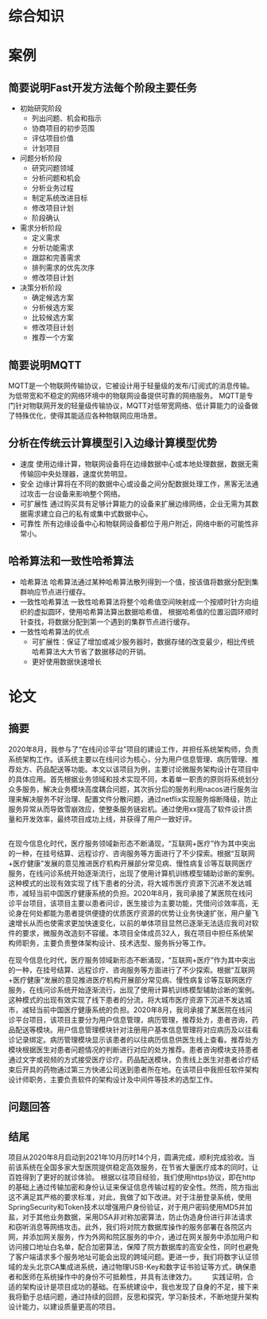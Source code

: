 # 综合知识






# 案例
## 简要说明Fast开发方法每个阶段主要任务
* 初始研究阶段
    * 列出问题、机会和指示
    * 协商项目的初步范围
    * 评估项目价值
    * 计划项目
* 问题分析阶段
    * 研究问题领域
    * 分析问题和机会
    * 分析业务过程
    * 制定系统改进目标
    * 修改项目计划
    * 阶段确认
* 需求分析阶段
    * 定义需求
    * 分析功能需求
    * 跟踪和完善需求
    * 排列需求的优先次序
    * 修改项目计划
* 决策分析阶段
    * 确定候选方案
    * 分析候选方案
    * 比较候选方案
    * 修改项目计划
    * 推荐一个方案

## 简要说明MQTT
MQTT是一个物联网传输协议，它被设计用于轻量级的发布/订阅式的消息传输。为低带宽和不稳定的网络环境中的物联网设备提供可靠的网络服务。
MQTT是专门针对物联网开发的轻量级传输协议，MQTT对低带宽网络、低计算能力的设备做了特殊优化，使得其能适应各种物联网应用场景。

## 分析在传统云计算模型引入边缘计算模型优势
* 速度
使用边缘计算，物联网设备将在边缘数据中心或本地处理数据，数据无需传输回中央处理器，速度优势明显。
* 安全
边缘计算将在不同的数据中心或设备之间分配数据处理工作，黑客无法通过攻击一台设备来影响整个网络。
* 可扩展性
通过购买具有足够计算能力的设备来扩展边缘网络，企业无需为其数据需求建立自己的私有或集中式数据中心。
* 可靠性
所有边缘设备中心和物联网设备都位于用户附近，网络中断的可能性非常小。

## 哈希算法和一致性哈希算法
* 哈希算法
    哈希算法通过某种哈希算法散列得到一个值，按该值将数据分配到集群响应节点进行缓存。
* 一致性哈希算法
    一致性哈希算法将整个哈希值空间映射成一个按顺时针方向组织的虚拟圆环，使用哈希算法算出数据哈希值，
    根据哈希值的位置沿圆环顺时针查找，将数据分配到第一个遇到的集群节点进行缓存。
* 一致性哈希算法的优点
    * 可扩展性：保证了增加或减少服务器时，数据存储的改变最少，相比传统哈希算法大大节省了数据移动的开销。
    * 更好使用数据快速增长

## 





# 论文
## 摘要
2020年8月，我参与了“在线问诊平台”项目的建设工作，并担任系统架构师，负责系统架构工作。该系统主要以在线问诊为核心，分为用户信息管理、病历管理、推荐处方、药品配送等功能。本文以该项目为例，主要讨论微服务架构设计在项目中的具体应用。首先根据业务领域和技术实现不同，本着单一职责的原则将系统划分众多服务，解决业务模块高度耦合问题，其次拆分后的服务利用nacos进行服务治理来解决服务不好治理、配置文件分散问题，通过netflix实现服务熔断降级，防止服务异常从而导致雪崩效应，使整条服务链宕机。通过使用xx提高了软件设计质量和开发效率，最终项目成功上线，并获得了用户一致好评。

## 
在现今信息化时代，医疗服务领域新形态不断涌现，“互联网+医疗”作为其中突出的一种，在挂号结算、远程诊疗、咨询服务等方面进行了不少探索。根据“互联网+医疗健康”发展的意见推进医疗机构开展部分常见病、慢性病复诊等互联网医疗服务，在线问诊系统开始逐渐流行，出现了使用计算机训练模型辅助诊断的案例。这种模式的出现有效实现了线下患者的分流，将大城市医疗资源下沉进不发达城市，减轻当前中国医疗健康系统的负担。2020年8月，我司承接了某医院在线问诊平台项目，该项目主要以患者问诊，医生接诊为主要功能，凭借问诊效率高，无论身在何处都能为患者提供便捷的优质医疗资源的优势让业务快速扩张，用户量飞速增长从而也使需求更加快速变化，以前的单体项目显然已逐渐无法适应我司对软件的要求，微服务改造刻不容缓。本项目全体成员32人，我在项目中担任系统架构师职务，主要负责整体架构设计、技术选型、服务拆分等工作。

在现今信息化时代，医疗服务领域新形态不断涌现，“互联网+医疗”作为其中突出的一种，在挂号结算、远程诊疗、咨询服务等方面进行了不少探索。根据“互联网+医疗健康”发展的意见推进医疗机构开展部分常见病、慢性病复诊等互联网医疗服务，在线问诊系统开始逐渐流行，出现了使用计算机训练模型辅助诊断的案例。这种模式的出现有效实现了线下患者的分流，将大城市医疗资源下沉进不发达城市，减轻当前中国医疗健康系统的负担。2020年8月，我司承接了某医院在线问诊平台项目，该项目主要分为用户信息管理，病历管理，推荐处方，患者咨询，药品配送等模块。用户信息管理模块针对注册用户基本信息管理将对应病历及以往看诊记录绑定。病历管理模块显示该患者的以往病历信息供医生线上查看。推荐处方模块根据医生对患者问题情况的判断进行对应的处方推荐。患者咨询模块支持患者通过文字或视频的方式接受医疗诊疗。药品配送模块，负责线上医生对患者诊疗结束后开具的药物通过第三方快递公司送到患者所在地。在该项目中我担任软件架构设计师职务，主要负责软件的架构设计及中间件等技术的选型工作。

## 问题回答



## 结尾
项目从2020年8月启动到2021年10月历时14个月，圆满完成，顺利完成验收。当前该系统在全国多家大型医院提供稳定高效服务，在节省大量医疗成本的同时，让百姓得到了更好的就诊体验。
根据以往项目经验，我们使用https协议，即在http的基础上通过传输加密和身份认证来保证信息传输过程的安全性。然而，院方指出这不满足其严格的要求标准，对此，我做了如下改进。对于注册登录系统，使用SpringSecurity和Token技术以增强用户身份验证，对于用户密码使用MD5并加盐，对于其他业务数据，采用DSA非对称加密算法，防止伪造身份进行非法请求和窃听消息等网络攻击。此外，我们将对院方数据库操作的服务部署在各院区内网，并添加网关服务，作为外网和院区服务的中介，通过在网关服务中添加用户和访问接口地址白名单，配合加密算法，保障了院方数据库的高安全性，同时也避免了客户端请求多个服务地址可能会出现的跨域问题。更进一步，我们将数字认证领域的龙头北京CA集成进系统，通过物理USB-Key和数字证书验证等方式，确保患者和医师在系统操作中的身份不可抵赖性，并具有法律效力。
  实践证明，合适的架构设计是项目成功的基础。在系统建设中，我也发现了自身的不足，接下来我将勤于总结问题，通过持续的回顾，反思和探究，学习新技术，不断地提升架构设计能力，以建设质量更高的项目。

